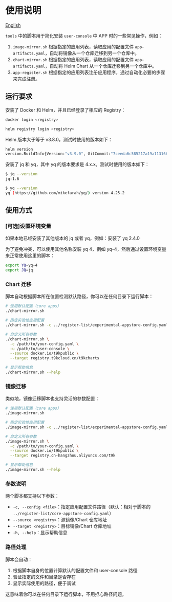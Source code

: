 # 使用说明

[English](./README.md)

`tools` 中的脚本用于简化安装 `user-console` 中 APP 时的一些常见操作，例如：

1. `image-mirror.sh` 根据指定的应用列表，读取应用的配置文件 `app-artifacts.yaml`，自动将镜像从一个仓库迁移到另一个仓库中。
1. `chart-mirror.sh` 根据指定的应用列表，读取应用的配置文件 `app-artifacts.yaml`，自动将 Helm Chart 从一个仓库迁移到另一个仓库中。
1. `app-register.sh` 根据指定的应用列表注册应用程序，通过自动化必要的步骤来完成注册。

## 运行要求

安装了 Docker 和 Helm，并且已经登录了相应的 Registry：

```bash
docker login <registry>
```

```bash
helm registry login <registry>
```

Helm 版本大于等于 v3.8.0，测试时使用的版本如下：

```bash
helm version
version.BuildInfo{Version:"v3.9.0", GitCommit:"7ceeda6c585217a19a1131663d8cd1f7d641b2a7", GitTreeState:"clean", GoVersion:"go1.17.5"}
```

安装了 jq 和 yq，其中 yq 的版本要求是 4.x.x。测试时使用的版本如下：

```bash
$ jq --version
jq-1.6

$ yq --version
yq (https://github.com/mikefarah/yq/) version 4.25.2
```

## 使用方式

### [可选]设置环境变量

如果本地已经安装了其他版本的 jq 或者 yq，例如：安装了 yq 2.4.0

为了避免冲突，可以使用其他名称安装 yq 4，例如 yq-4，然后通过设置环境变量来正常使用这里的脚本：

```bash
export YQ=yq-4
export JQ=jq
```

### Chart 迁移

脚本自动根据脚本所在位置检测默认路径，你可以在任何目录下运行脚本：

```bash
# 使用默认配置（core apps）
./chart-mirror.sh

# 指定实验性应用配置
./chart-mirror.sh -c ../register-list/experimental-appstore-config.yaml

# 自定义所有参数
./chart-mirror.sh \
  -c /path/to/your-config.yaml \
  -u /path/to/user-console \
  --source docker.io/t9kpublic \
  --target registry.t9kcloud.cn/t9kcharts

# 显示帮助信息
./chart-mirror.sh --help
```

### 镜像迁移

类似地，镜像迁移脚本也支持灵活的参数配置：

```bash
# 使用默认配置（core apps）
./image-mirror.sh

# 指定实验性应用配置
./image-mirror.sh -c ../register-list/experimental-appstore-config.yaml

# 自定义所有参数
./image-mirror.sh \
  -c /path/to/your-config.yaml \
  --source docker.io/t9kpublic \
  --target registry.cn-hangzhou.aliyuncs.com/t9k

# 显示帮助信息
./image-mirror.sh --help
```

### 参数说明

两个脚本都支持以下参数：

- `-c, --config <file>`：指定应用配置文件路径（默认：相对于脚本的 `../register-list/core-appstore-config.yaml`）
- `--source <registry>`：源镜像/Chart 仓库地址
- `--target <registry>`：目标镜像/Chart 仓库地址
- `-h, --help`：显示帮助信息

### 路径处理

脚本会自动：
1. 根据脚本自身的位置计算默认的配置文件和 user-console 路径
2. 验证指定的文件和目录是否存在
3. 显示实际使用的路径，便于调试

这意味着你可以在任何目录下运行脚本，不用担心路径问题。
